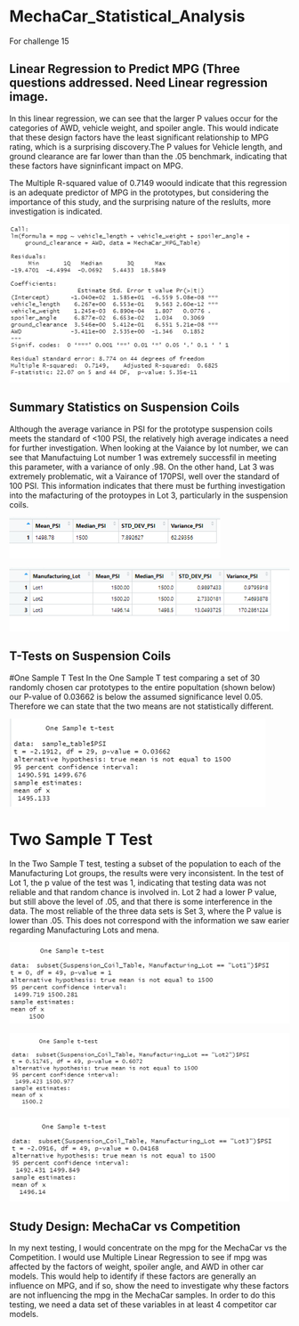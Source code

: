 # MechaCar_Statistical_Analysis
For challenge 15

## Linear Regression to Predict MPG (Three questions addressed. Need Linear regression image. 

In this linear regression, we can see that the larger P values occur for the categories of AWD, vehicle weight, and spoiler angle. This would indicate that these design factors have the least significant relationship to MPG rating, which is a surprising discovery.The P values for Vehicle length, and ground clearance are far lower than than the .05 benchmark, indicating that these factors have signinficant impact on MPG. 

The Multiple R-squared value of 0.7149 woould indicate that this regression is an adequate predictor of MPG in the prototypes, but considering the importance of this study, and the surprising nature of the reslults, more investigation is indicated. 

![This is an image](https://github.com/yvoatelep/MechaCar_Statistical_Analysis/blob/main/Images/Linear%20regression%20for%20deliverable%201.png)

## Summary Statistics on Suspension Coils
Although the average variance in PSI for the prototype suspension coils meets the standard of <100 PSI, the relatively high average indicates a need for further investigation. When looking at the Vaiance by lot number, we can see that Manufactuing Lot number 1 was extremely successfil in meeting this parameter, with a variance of only .98. On the other hand, Lat 3 was extremely problematic, wit a Vairance of 170PSI, well over the standard of 100 PSI. This information indicates that there must be furthing investigation into the mafacturing of the protoypes in Lot 3, particularly in the suspension coils.

![This is an image](https://github.com/yvoatelep/MechaCar_Statistical_Analysis/blob/main/Images/Summary_Table%20_for_Deliverable2.png)

![This is an image](https://github.com/yvoatelep/MechaCar_Statistical_Analysis/blob/main/Images/Summary_By_Manuf.Lot_Deliverable2.png)



## T-Tests on Suspension Coils
#One Sample T Test 
In the One Sample T test comparing a set of 30 randomly chosen car prototypes to the entire popultation (shown below) our P-value of 0.03662 is below the assumed significance level 0.05. Therefore we can state that the two means are not statistically different.


![This is an image](https://github.com/yvoatelep/MechaCar_Statistical_Analysis/blob/main/Images/Ttest1.A.png)


# Two Sample T Test
In the Two Sample T test, testing a subset of the population to each of the Manufacturing Lot groups, the results were very inconsistent. In the test of Lot 1, the p value of the test was 1, indicating that testing data was not reliable and that random chance is involved in. 
Lot 2 had a lower P value, but still above the level of .05, and that there is some interference in the data. The most reliable of the three data sets is Set 3, where the P value is lower than .05. This does not correspond with the information we saw earier regarding Manufacturing Lots and mena. 

![This is an image](https://github.com/yvoatelep/MechaCar_Statistical_Analysis/blob/main/Images/Ttest_Lot1.png)

![This is an image](https://github.com/yvoatelep/MechaCar_Statistical_Analysis/blob/main/Images/Ttest.Lot2.png)

![This is an image](https://github.com/yvoatelep/MechaCar_Statistical_Analysis/blob/main/Images/Ttest.Lot3.png)

## Study Design: MechaCar vs Competition

In my next testing, I would concentrate on the mpg for the MechaCar vs the Competition. I would use Multiple Linear Regression to see if mpg was affected by the factors of weight, spoiler angle, and AWD in other car models. This would help to identify if these factors are generally an influence on MPG, and if so, show the need to investigate why these factors are not influencing the mpg in the MechaCar samples. In order to do this testing, we need a data set of these variables in at least 4 competitor car models. 

  

